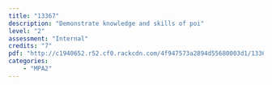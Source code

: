 ```yaml
---
title: "13367"
description: "Demonstrate knowledge and skills of poi"
level: "2"
assessment: "Internal"
credits: "7"
pdf: "http://c1940652.r52.cf0.rackcdn.com/4f947573a2894d55680003d1/13367.pdf"
categories:
    - "MPA2"
---
```

